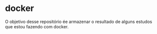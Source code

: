 # docker

O objetivo desse repositório ée armazenar o resultado de alguns estudos que estou fazendo com docker.